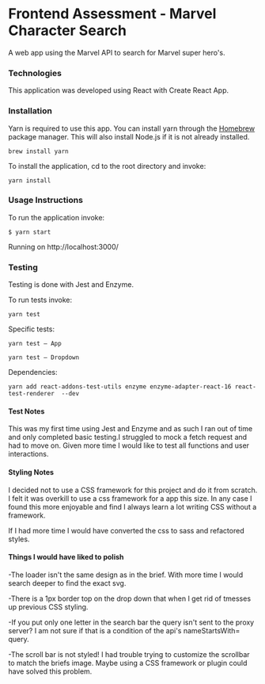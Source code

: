 

# Frontend Assessment - Marvel Character Search

A web app using the Marvel API to search for Marvel super hero's.

### Technologies

This application was developed using React with Create React App.

### Installation

Yarn is required to use this app.
You can install yarn through the [Homebrew](https://brew.sh/) package manager.
This will also install Node.js if it is not already installed.

`brew install yarn`

To install the application, cd to the root directory and invoke:

`yarn install`

### Usage Instructions

To run the application invoke:

`$ yarn start`

Running on http://localhost:3000/          

### Testing

Testing is done with Jest and Enzyme.

To run tests invoke:

`yarn test`

Specific tests:

`yarn test — App`

`yarn test — Dropdown`

Dependencies:

`yarn add react-addons-test-utils enzyme enzyme-adapter-react-16 react-test-renderer  --dev`

#### Test Notes

This was my first time using Jest and Enzyme and as such I ran out of time and only completed basic testing.I struggled to mock a fetch request and had to move on. Given more time I would like to test all functions and user interactions.

#### Styling Notes

I decided not to use a CSS framework for this project and do it from scratch. I felt it was overkill to use a css framework for a app this size.
In any case I found this more enjoyable and find I always learn a lot writing CSS without a framework.


If I had more time I would have converted the css to sass and refactored styles.


#### Things I would have liked to polish

-The loader isn't the same design as in the brief.
With more time I would search deeper to find the exact svg.

-There is a 1px border top on the drop down that when I get rid of tmesses up previous CSS styling.

-If you put only one letter in the search bar the query isn't sent to the proxy server?
I am not sure if that is a condition of the api's nameStartsWith= query.

-The scroll bar is not styled! I had trouble trying to customize the scrollbar to match the briefs image.
Maybe using a CSS framework or plugin could have solved this problem.
